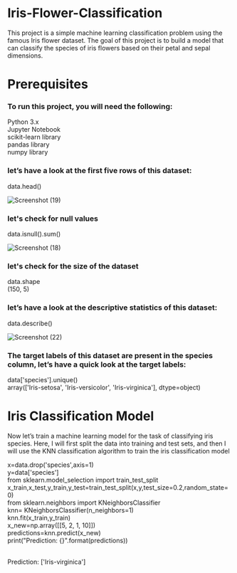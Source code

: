 

# Iris-Flower-Classification
This project is a simple machine learning classification problem using the famous Iris flower dataset. The goal of this project is to build a model that can classify the species of iris flowers based on their petal and sepal dimensions.

# Prerequisites
<h3>To run this project, you will need the following:<br></h3>

Python 3.x<br>
Jupyter Notebook<br>
scikit-learn library<br>
pandas library<br>
numpy library<br>

<h3>let’s have a look at the first five rows of this dataset:</h3>
data.head()<br>

![Screenshot (19)](https://user-images.githubusercontent.com/110754364/235334893-272980ca-a9b9-4df4-9a3c-2ee521580231.png)

<h3>let's check for null values</h3>
data.isnull().sum()<br>

![Screenshot (18)](https://user-images.githubusercontent.com/110754364/235334953-f23a1bce-fc5b-4e5f-b3d9-1a52039ba67a.png)


<h3>let's check for the size of the dataset</h3>
data.shape<br>
(150, 5)<br>

<h3>let’s have a look at the descriptive statistics of this dataset:</h3>
data.describe()<br>

![Screenshot (22)](https://user-images.githubusercontent.com/110754364/235334956-e7e34e3d-0eb6-41b7-8ca6-beca0dcdbb95.png)

<h3>The target labels of this dataset are present in the species column, let’s have a quick look at the target labels:</h3>
data['species'].unique()<br>
array(['Iris-setosa', 'Iris-versicolor', 'Iris-virginica'], dtype=object)<br>

# Iris Classification Model
Now let’s train a machine learning model for the task of classifying iris species. Here, I will first split the data into training and test sets, and then I will use the KNN classification algorithm to train the iris classification model<br>

x=data.drop('species',axis=1)<br>
y=data['species']<br>
from sklearn.model_selection import train_test_split<br>
x_train,x_test,y_train,y_test=train_test_split(x,y,test_size=0.2,random_state=0)<br>
from sklearn.neighbors import KNeighborsClassifier<br>
knn= KNeighborsClassifier(n_neighbors=1)<br>
knn.fit(x_train,y_train)<br>
x_new=np.array([[5, 2, 1, 10]])<br>
predictions=knn.predict(x_new)<br>
print("Prediction: {}".format(predictions))<br><br>

Prediction: ['Iris-virginica']

